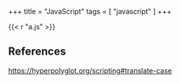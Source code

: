 +++
title = "JavaScript"
tags = [ "javascript" ]
+++

{{< r "a.js" >}}

## References

<https://hyperpolyglot.org/scripting#translate-case>
